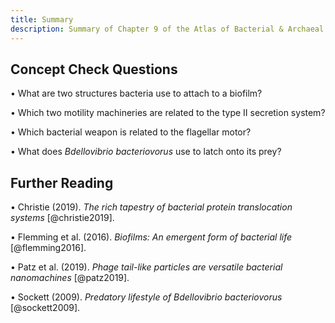 ```yaml
---
title: Summary
description: Summary of Chapter 9 of the Atlas of Bacterial & Archaeal Cell Structure covers structures microbes use to interact with their environments, and other cells
---
```


## Concept Check Questions 

• What are two structures bacteria use to attach to a biofilm?

• Which two motility machineries are related to the type II secretion system?

• Which bacterial weapon is related to the flagellar motor?

• What does *Bdellovibrio bacteriovorus* use to latch onto its prey?

## Further Reading 

• Christie (2019). *The rich tapestry of bacterial protein translocation systems* [@christie2019].

• Flemming et al. (2016). *Biofilms: An emergent form of bacterial life* [@flemming2016].

• Patz et al. (2019). *Phage tail-like particles are versatile bacterial nanomachines* [@patz2019].

• Sockett (2009). *Predatory lifestyle of Bdellovibrio bacteriovorus* [@sockett2009].
